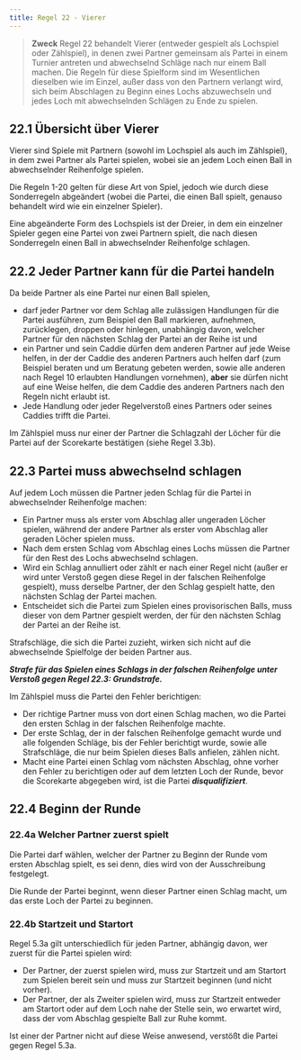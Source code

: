 ```yaml
---
title: Regel 22 - Vierer
---
```


> **Zweck**
> Regel 22 behandelt Vierer (entweder gespielt als Lochspiel oder Zählspiel), in denen zwei Partner gemeinsam als Partei in einem Turnier antreten und abwechselnd Schläge nach nur einem Ball machen. Die Regeln für diese Spielform sind im Wesentlichen dieselben wie im Einzel, außer dass von den Partnern verlangt wird, sich beim Abschlagen zu Beginn eines Lochs abzuwechseln und jedes Loch mit abwechselnden Schlägen zu Ende zu spielen.

## 22.1 Übersicht über Vierer

Vierer sind Spiele mit Partnern (sowohl im Lochspiel als auch im Zählspiel), in dem zwei Partner als Partei spielen, wobei sie an jedem Loch einen Ball in abwechselnder Reihenfolge spielen.

Die Regeln 1-20 gelten für diese Art von Spiel, jedoch wie durch diese Sonderregeln abgeändert (wobei die Partei, die einen Ball spielt, genauso behandelt wird wie ein einzelner Spieler).

Eine abgeänderte Form des Lochspiels ist der Dreier, in dem ein einzelner Spieler gegen eine Partei von zwei Partnern spielt, die nach diesen Sonderregeln einen Ball in abwechselnder Reihenfolge schlagen.

## 22.2 Jeder Partner kann für die Partei handeln

Da beide Partner als eine Partei nur einen Ball spielen,

- darf jeder Partner vor dem Schlag alle zulässigen Handlungen für die Partei ausführen, zum Beispiel den Ball markieren, aufnehmen, zurücklegen, droppen oder hinlegen, unabhängig davon, welcher Partner für den nächsten Schlag der Partei an der Reihe ist und
- ein Partner und sein Caddie dürfen dem anderen Partner auf jede Weise helfen, in der der Caddie des anderen Partners auch helfen darf (zum Beispiel beraten und um Beratung gebeten werden, sowie alle anderen nach Regel 10 erlaubten Handlungen vornehmen), **aber** sie dürfen nicht auf eine Weise helfen, die dem Caddie des anderen Partners nach den Regeln nicht erlaubt ist.
- Jede Handlung oder jeder Regelverstoß eines Partners oder seines Caddies trifft die Partei.

Im Zählspiel muss nur einer der Partner die Schlagzahl der Löcher für die Partei auf der Scorekarte bestätigen (siehe Regel 3.3b).

## 22.3 Partei muss abwechselnd schlagen

Auf jedem Loch müssen die Partner jeden Schlag für die Partei in abwechselnder Reihenfolge machen:

- Ein Partner muss als erster vom Abschlag aller ungeraden Löcher spielen, während der andere Partner als erster vom Abschlag aller geraden Löcher spielen muss.
- Nach dem ersten Schlag vom Abschlag eines Lochs müssen die Partner für den Rest des Lochs abwechselnd schlagen.
- Wird ein Schlag annulliert oder zählt er nach einer Regel nicht (außer er wird unter Verstoß gegen diese Regel in der falschen Reihenfolge gespielt), muss derselbe Partner, der den Schlag gespielt hatte, den nächsten Schlag der Partei machen.
- Entscheidet sich die Partei zum Spielen eines provisorischen Balls, muss dieser von dem Partner gespielt werden, der für den nächsten Schlag der Partei an der Reihe ist.

Strafschläge, die sich die Partei zuzieht, wirken sich nicht auf die abwechselnde Spielfolge der beiden Partner aus.

**_Strafe für das Spielen eines Schlags in der falschen Reihenfolge unter Verstoß gegen Regel 22.3: Grundstrafe._**

Im Zählspiel muss die Partei den Fehler berichtigen:

- Der richtige Partner muss von dort einen Schlag machen, wo die Partei den ersten Schlag in der falschen Reihenfolge machte.
- Der erste Schlag, der in der falschen Reihenfolge gemacht wurde und alle folgenden Schläge, bis der Fehler berichtigt wurde, sowie alle Strafschläge, die nur beim Spielen dieses Balls anfielen, zählen nicht.
- Macht eine Partei einen Schlag vom nächsten Abschlag, ohne vorher den Fehler zu berichtigen oder auf dem letzten Loch der Runde, bevor die Scorekarte abgegeben wird, ist die Partei **_disqualifiziert_**.

## 22.4 Beginn der Runde

### 22.4a Welcher Partner zuerst spielt

Die Partei darf wählen, welcher der Partner zu Beginn der Runde vom ersten Abschlag spielt, es sei denn, dies wird von der Ausschreibung festgelegt.

Die Runde der Partei beginnt, wenn dieser Partner einen Schlag macht, um das erste Loch der Partei zu beginnen.

### 22.4b Startzeit und Startort

Regel 5.3a gilt unterschiedlich für jeden Partner, abhängig davon, wer zuerst für die Partei spielen wird:

- Der Partner, der zuerst spielen wird, muss zur Startzeit und am Startort zum Spielen bereit sein und muss zur Startzeit beginnen (und nicht vorher).
- Der Partner, der als Zweiter spielen wird, muss zur Startzeit entweder am Startort oder auf dem Loch nahe der Stelle sein, wo erwartet wird, dass der vom Abschlag gespielte Ball zur Ruhe kommt.

Ist einer der Partner nicht auf diese Weise anwesend, verstößt die Partei gegen Regel 5.3a.

